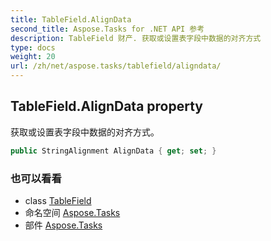 ```yaml
---
title: TableField.AlignData
second_title: Aspose.Tasks for .NET API 参考
description: TableField 财产. 获取或设置表字段中数据的对齐方式
type: docs
weight: 20
url: /zh/net/aspose.tasks/tablefield/aligndata/
---
```

## TableField.AlignData property

获取或设置表字段中数据的对齐方式。

```csharp
public StringAlignment AlignData { get; set; }
```

### 也可以看看

* class [TableField](../)
* 命名空间 [Aspose.Tasks](../../tablefield/)
* 部件 [Aspose.Tasks](../../../)


